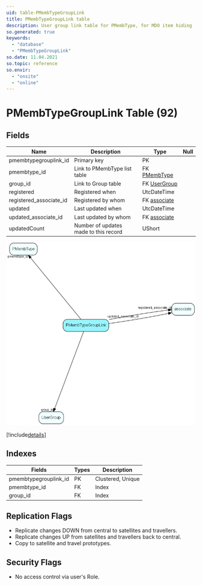 ```yaml
---
uid: table-PMembTypeGroupLink
title: PMembTypeGroupLink table
description: User group link table for PMembType, for MDO item hiding
so.generated: true
keywords:
  - "database"
  - "PMembTypeGroupLink"
so.date: 11.04.2021
so.topic: reference
so.envir:
  - "onsite"
  - "online"
---
```


# PMembTypeGroupLink Table (92)

## Fields

| Name | Description | Type | Null |
|------|-------------|------|:----:|
|pmembtypegrouplink\_id|Primary key|PK| |
|pmembtype\_id|Link to PMembType list table|FK [PMembType](pmembtype.md)| |
|group\_id|Link to Group table|FK [UserGroup](usergroup.md)| |
|registered|Registered when|UtcDateTime| |
|registered\_associate\_id|Registered by whom|FK [associate](associate.md)| |
|updated|Last updated when|UtcDateTime| |
|updated\_associate\_id|Last updated by whom|FK [associate](associate.md)| |
|updatedCount|Number of updates made to this record|UShort| |


![PMembTypeGroupLink table relationship diagram](./media/PMembTypeGroupLink.png)

[!include[details](./includes/pmembtypegrouplink.md)]

## Indexes

| Fields | Types | Description |
|--------|-------|-------------|
|pmembtypegrouplink\_id |PK |Clustered, Unique |
|pmembtype\_id |FK |Index |
|group\_id |FK |Index |

## Replication Flags

* Replicate changes DOWN from central to satellites and travellers.
* Replicate changes UP from satellites and travellers back to central.
* Copy to satellite and travel prototypes.

## Security Flags

* No access control via user's Role.

